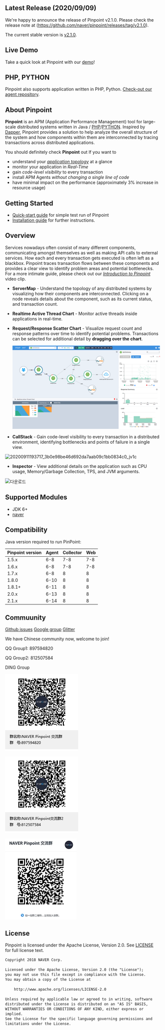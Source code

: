 
## Latest Release (2020/09/09)

We're happy to announce the release of Pinpoint v2.1.0.
Please check the release note at (https://github.com/naver/pinpoint/releases/tag/v2.1.0).

The current stable version is [v2.1.0](https://github.com/naver/pinpoint/releases/tag/v2.1.0).

## Live Demo

Take a quick look at Pinpoint with our [demo](http://125.209.240.10:10123/main/ApiGateway@SPRING_BOOT/5m?inbound=1&outbound=4&wasOnly=false&bidirectional=false)!

## PHP, PYTHON

Pinpoint also supports application written in PHP, Python. [Check-out our agent repository](https://github.com/naver/pinpoint-c-agent).

## About Pinpoint

**Pinpoint** is an APM (Application Performance Management) tool for large-scale distributed systems written in Java / [PHP](https://github.com/naver/pinpoint-c-agent)/[PYTHON]((https://github.com/naver/pinpoint-c-agent)).
Inspired by [Dapper](http://research.google.com/pubs/pub36356.html "Google Dapper"),
Pinpoint provides a solution to help analyze the overall structure of the system and how components within them are interconnected by tracing transactions across distributed applications.

You should definitely check **Pinpoint** out If you want to

* understand your *[application topology](https://naver.github.io/pinpoint/overview.html#overview)* at a glance
* monitor your application in *Real-Time*
* gain *code-level visibility* to every transaction
* install APM Agents *without changing a single line of code*
* have minimal impact on the performance (approximately 3% increase in resource usage)

## Getting Started
 * [Quick-start guide](https://naver.github.io/pinpoint/quickstart.html) for simple test run of Pinpoint
 * [Installation guide](https://naver.github.io/pinpoint/installation.html) for further instructions.
## Overview

Services nowadays often consist of many different components, communicating amongst themselves as well as making API calls to external services. How each and every transaction gets executed is often left as a blackbox. Pinpoint traces transaction flows between these components and provides a clear view to identify problem areas and potential bottlenecks.  
For a more intimate guide, please check out our  _[Introduction to Pinpoint](http://naver.github.io/pinpoint/#want-a-quick-tour)_  video clip.

-   **ServerMap**  - Understand the topology of any distributed systems by visualizing how their components are interconnected. Clicking on a node reveals details about the component, such as its current status, and transaction count.
    
-   **Realtime Active Thread Chart**  - Monitor active threads inside applications in real-time.
    
-   **Request/Response Scatter Chart**  - Visualize request count and response patterns over time to identify potential problems. Transactions can be selected for additional detail by  **dragging over the chart**.
    
    [![Server Map](https://github.com/naver/pinpoint/raw/master/doc/images/ss_server-map.png)](https://github.com/naver/pinpoint/blob/master/doc/images/ss_server-map.png)
    
-   **CallStack**  - Gain code-level visibility to every transaction in a distributed environment, identifying bottlenecks and points of failure in a single view.
    
![20200911193717_3b0e98be46d692da7aab09c1bb0834c0_jv1c](https://user-images.githubusercontent.com/53688895/93167823-6ca49a00-f75c-11ea-91fa-67c84cb45576.jpeg)

    
-   **Inspector**  - View additional details on the application such as CPU usage, Memory/Garbage Collection, TPS, and JVM arguments.

![다운로드](https://user-images.githubusercontent.com/53688895/93166975-8fce4a00-f75a-11ea-817f-775a24b5e9eb.png)

## Supported Modules

* JDK 6+
* [naver](https://www.naver.com/)

## Compatibility

Java version required to run PinPoint:

Pinpoint version | Agent | Collector | Web
---------------- | ----- | --------- | ---
1.5.x  | 6-8  | 7-8 | 7-8
1.6.x  | 6-8  | 7-8 | 7-8
1.7.x  | 6-8  | 8   | 8
1.8.0  | 6-10 | 8   | 8
1.8.1+ | 6-11 | 8   | 8
2.0.x  | 6-13 | 8   | 8
2.1.x  | 6-14 | 8   | 8

## Commuunity
[Github issues]()
[Google group]()
[Glitter]()

We have Chinese community now, welcome to join!

QQ Group1: 897594820

QQ Group2: 812507584

DING Group

[![QQ Group1](https://github.com/naver/pinpoint/raw/master/doc/images/NAVERPinpoint.png)](https://github.com/naver/pinpoint/blob/master/doc/images/NAVERPinpoint.png)

[![QQ Group2](https://github.com/naver/pinpoint/raw/master/doc/images/NAVERPinpoint2.png)](https://github.com/naver/pinpoint/blob/master/doc/images/NAVERPinpoint2.png)

[![DING Group](https://github.com/naver/pinpoint/raw/master/doc/images/NaverPinpoint%E4%BA%A4%E6%B5%81%E7%BE%A4-DING.jpg)](https://github.com/naver/pinpoint/blob/master/doc/images/NaverPinpoint%E4%BA%A4%E6%B5%81%E7%BE%A4-DING.jpg)

## License

Pinpoint is licensed under the Apache License, Version 2.0. See  [LICENSE](https://github.com/naver/pinpoint/blob/master/LICENSE)  for full license text.

```
Copyright 2018 NAVER Corp.

Licensed under the Apache License, Version 2.0 (the "License");
you may not use this file except in compliance with the License.
You may obtain a copy of the License at

    http://www.apache.org/licenses/LICENSE-2.0

Unless required by applicable law or agreed to in writing, software
distributed under the License is distributed on an "AS IS" BASIS,
WITHOUT WARRANTIES OR CONDITIONS OF ANY KIND, either express or implied.
See the License for the specific language governing permissions and
limitations under the License.
```
